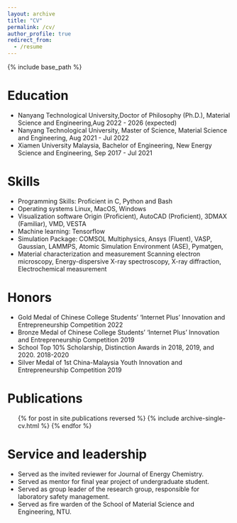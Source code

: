 ```yaml
---
layout: archive
title: "CV"
permalink: /cv/
author_profile: true
redirect_from:
  - /resume
---
```


{% include base_path %}

Education
======
* Nanyang Technological University,Doctor of Philosophy (Ph.D.), Material Science and Engineering,Aug 2022 - 2026 (expected)
* Nanyang Technological University, Master of Science, Material Science and Engineering, Aug 2021 - Jul 2022
* Xiamen University Malaysia, Bachelor of Engineering, New Energy Science and Engineering, Sep 2017 - Jul 2021
    
Skills
======
*	Programming Skills:	Proficient in C, Python and Bash
*	Operating systems	Linux, MacOS, Windows
*	Visualization software	Origin (Proficient), AutoCAD (Proficient), 3DMAX (Familiar), VMD, VESTA
*	Machine learning:	Tensorflow
*	Simulation Package:	COMSOL Multiphysics, Ansys (Fluent), VASP, Gaussian, LAMMPS, Atomic Simulation Environment (ASE), Pymatgen, 
*	Material characterization and
measurement	Scanning electron microscopy, Energy-dispersive X-ray spectroscopy, X-ray diffraction, Electrochemical measurement

Honors
======
* Gold Medal of Chinese College Students’ ‘Internet Plus’ Innovation and Entrepreneurship Competition	2022
*	Bronze Medal of Chinese College Students’ ‘Internet Plus’ Innovation and Entrepreneurship Competition	2019
*	School Top 10% Scholarship, Distinction Awards in 2018, 2019, and 2020.	2018-2020
*	Silver Medal of 1st China-Malaysia Youth Innovation and Entrepreneurship Competition	2019
  
Publications
======
  <ul>{% for post in site.publications reversed %}
    {% include archive-single-cv.html %}
  {% endfor %}</ul>
  
Service and leadership
======
* Served as the invited reviewer for Journal of Energy Chemistry.
*	Served as mentor for final year project of undergraduate student.
*	Served as group leader of the research group, responsible for laboratory safety management.
*	Served as fire warden of the School of Material Science and Engineering, NTU.

